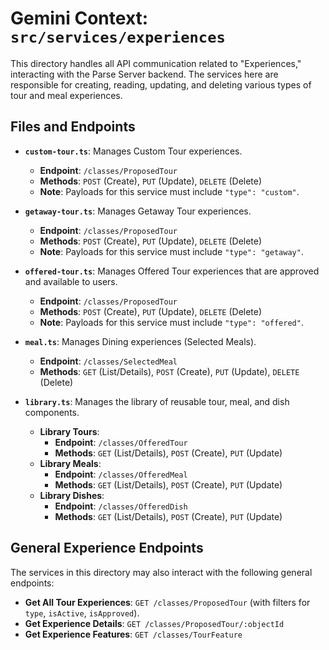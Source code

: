 # Gemini Context: `src/services/experiences`

This directory handles all API communication related to "Experiences," interacting with the Parse Server backend. The services here are responsible for creating, reading, updating, and deleting various types of tour and meal experiences.

## Files and Endpoints

-   **`custom-tour.ts`**: Manages Custom Tour experiences.
    -   **Endpoint**: `/classes/ProposedTour`
    -   **Methods**: `POST` (Create), `PUT` (Update), `DELETE` (Delete)
    -   **Note**: Payloads for this service must include `"type": "custom"`.

-   **`getaway-tour.ts`**: Manages Getaway Tour experiences.
    -   **Endpoint**: `/classes/ProposedTour`
    -   **Methods**: `POST` (Create), `PUT` (Update), `DELETE` (Delete)
    -   **Note**: Payloads for this service must include `"type": "getaway"`.

-   **`offered-tour.ts`**: Manages Offered Tour experiences that are approved and available to users.
    -   **Endpoint**: `/classes/ProposedTour`
    -   **Methods**: `POST` (Create), `PUT` (Update), `DELETE` (Delete)
    -   **Note**: Payloads for this service must include `"type": "offered"`.

-   **`meal.ts`**: Manages Dining experiences (Selected Meals).
    -   **Endpoint**: `/classes/SelectedMeal`
    -   **Methods**: `GET` (List/Details), `POST` (Create), `PUT` (Update), `DELETE` (Delete)

-   **`library.ts`**: Manages the library of reusable tour, meal, and dish components.
    -   **Library Tours**:
        -   **Endpoint**: `/classes/OfferedTour`
        -   **Methods**: `GET` (List/Details), `POST` (Create), `PUT` (Update)
    -   **Library Meals**:
        -   **Endpoint**: `/classes/OfferedMeal`
        -   **Methods**: `GET` (List/Details), `POST` (Create), `PUT` (Update)
    -   **Library Dishes**:
        -   **Endpoint**: `/classes/OfferedDish`
        -   **Methods**: `GET` (List/Details), `POST` (Create), `PUT` (Update)

## General Experience Endpoints

The services in this directory may also interact with the following general endpoints:

-   **Get All Tour Experiences**: `GET /classes/ProposedTour` (with filters for `type`, `isActive`, `isApproved`).
-   **Get Experience Details**: `GET /classes/ProposedTour/:objectId`
-   **Get Experience Features**: `GET /classes/TourFeature`
